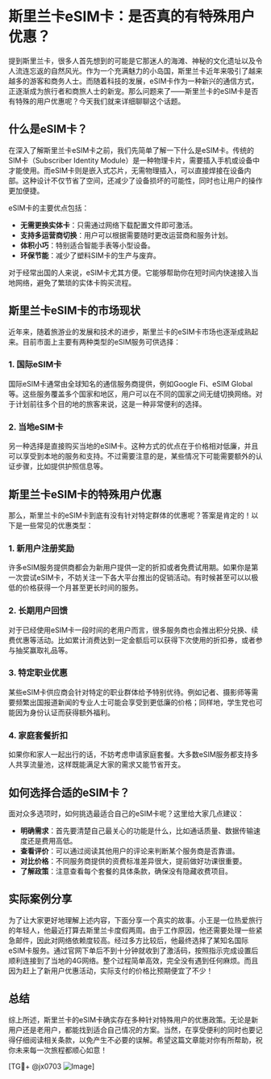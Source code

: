 # 斯里兰卡eSIM卡：是否真的有特殊用户优惠？

提到斯里兰卡，很多人首先想到的可能是它那迷人的海滩、神秘的文化遗址以及令人流连忘返的自然风光。作为一个充满魅力的小岛国，斯里兰卡近年来吸引了越来越多的游客和商务人士。而随着科技的发展，eSIM卡作为一种新兴的通信方式，正逐渐成为旅行者和商旅人士的新宠。那么问题来了——斯里兰卡的eSIM卡是否有特殊的用户优惠呢？今天我们就来详细聊聊这个话题。

## 什么是eSIM卡？

在深入了解斯里兰卡eSIM卡之前，我们先简单了解一下什么是eSIM卡。传统的SIM卡（Subscriber Identity Module）是一种物理卡片，需要插入手机或设备中才能使用。而eSIM卡则是嵌入式芯片，无需物理插入，可以直接焊接在设备内部。这种设计不仅节省了空间，还减少了设备损坏的可能性，同时也让用户的操作更加便捷。

eSIM卡的主要优点包括：
- **无需更换实体卡**：只需通过网络下载配置文件即可激活。
- **支持多运营商切换**：用户可以根据需要随时更改运营商和服务计划。
- **体积小巧**：特别适合智能手表等小型设备。
- **环保节能**：减少了塑料SIM卡的生产与废弃。

对于经常出国的人来说，eSIM卡尤其方便。它能够帮助你在短时间内快速接入当地网络，避免了繁琐的实体卡购买流程。

## 斯里兰卡eSIM卡的市场现状

近年来，随着旅游业的发展和技术的进步，斯里兰卡的eSIM卡市场也逐渐成熟起来。目前市面上主要有两种类型的eSIM服务可供选择：

### 1. 国际eSIM卡
国际eSIM卡通常由全球知名的通信服务商提供，例如Google Fi、eSIM Global等。这些服务覆盖多个国家和地区，用户可以在不同的国家之间无缝切换网络。对于计划前往多个目的地的旅客来说，这是一种非常便利的选择。

### 2. 当地eSIM卡
另一种选择是直接购买当地的eSIM卡。这种方式的优点在于价格相对低廉，并且可以享受到本地的服务和支持。不过需要注意的是，某些情况下可能需要额外的认证步骤，比如提供护照信息等。

## 斯里兰卡eSIM卡的特殊用户优惠

那么，斯里兰卡的eSIM卡到底有没有针对特定群体的优惠呢？答案是肯定的！以下是一些常见的优惠类型：

### 1. 新用户注册奖励
许多eSIM服务提供商都会为新用户提供一定的折扣或者免费试用期。如果你是第一次尝试eSIM卡，不妨关注一下各大平台推出的促销活动。有时候甚至可以以极低的价格获得一个月甚至更长时间的服务。

### 2. 长期用户回馈
对于已经使用eSIM卡一段时间的老用户而言，很多服务商也会推出积分兑换、续费优惠等活动。比如累计消费达到一定金额后可以获得下次使用的折扣券，或者参与抽奖赢取礼品等。

### 3. 特定职业优惠
某些eSIM卡供应商会针对特定的职业群体给予特别优待。例如记者、摄影师等需要频繁出国报道新闻的专业人士可能会享受到更低廉的价格；同样地，学生党也可能因为身份认证而获得额外福利。

### 4. 家庭套餐折扣
如果你和家人一起出行的话，不妨考虑申请家庭套餐。大多数eSIM服务都支持多人共享流量池，这样既能满足大家的需求又能节省开支。

## 如何选择合适的eSIM卡？

面对众多选项时，如何挑选最适合自己的eSIM卡呢？这里给大家几点建议：

- **明确需求**：首先要清楚自己最关心的功能是什么，比如通话质量、数据传输速度还是费用高低。
- **查看评价**：可以通过阅读其他用户的评论来判断某个服务商是否靠谱。
- **对比价格**：不同服务商提供的资费标准差异很大，提前做好功课很重要。
- **了解政策**：注意查看每个套餐的具体条款，确保没有隐藏收费项目。

## 实际案例分享

为了让大家更好地理解上述内容，下面分享一个真实的故事。小王是一位热爱旅行的年轻人，他最近打算去斯里兰卡度假两周。由于工作原因，他还需要处理一些紧急邮件，因此对网络依赖度较高。经过多方比较后，他最终选择了某知名国际eSIM卡服务。通过官网下单后不到十分钟就收到了激活码，按照指示完成设置后顺利连接到了当地的4G网络。整个过程简单高效，完全没有遇到任何麻烦。而且因为赶上了新用户优惠活动，实际支付的价格比预期便宜了不少！

## 总结

综上所述，斯里兰卡的eSIM卡确实存在多种针对特殊用户的优惠政策。无论是新用户还是老用户，都能找到适合自己情况的方案。当然，在享受便利的同时也要记得仔细阅读相关条款，以免产生不必要的误解。希望这篇文章能对你有所帮助，祝你未来每一次旅程都顺心如意！

[TG💪+ @jx0703 ![Image](https://github.com/user-attachments/assets/dbca1d08-cadb-493c-b0ec-ad6f7a83f270)]